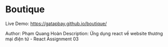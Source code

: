 # Boutique

Live Demo: https://gatapbay.github.io/boutique/

Author: Phạm Quang Hoàn
Description: Ứng dụng react về website thương mại điện tử - React Assignment 03
